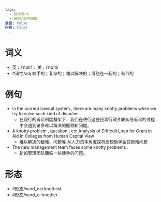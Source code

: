 ```yaml
---
tags:
  - 首字母/K
  - 级别/高考四级
掌握: false
模糊: false
---
```

# 词义
- 英：/ˈnɒti/； 美：/ˈnɑːti/
- #词性/adj  棘手的；复杂的；难以解决的；缠绕在一起的；有节的
# 例句
- In the current lawsuit system , there are many knotty problems when we try to solve such kind of disputes .
	- 在现行的诉讼制度框架下，我们在进行这些民事行政关联纠纷诉讼的过程中会遇到诸多难以解决的瓶颈和问题。
- A knotty problem , question , etc Analysis of Difficult Loan for Grant in Aid in Colleges from Human Capital View
	- 难以解决的疑难、问题等.从人力资本角度探析高校助学金贷款难问题
- The new management team faces some knotty problems .
	- 新的管理团队面临一些棘手的问题。
# 形态
- #形态/word_est knottiest
- #形态/word_er knottier
